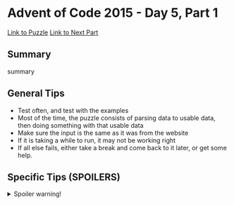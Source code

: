 # Advent of Code 2015 - Day 5, Part 1

[Link to Puzzle](https://adventofcode.com/2015/day/5)
[Link to Next Part](https://github.com/CodingAP/unofficial-aoc-syllabus/blob/main/years/2015/day5/part2.md)

## Summary
summary

## General Tips
- Test often, and test with the examples
- Most of the time, the puzzle consists of parsing data to usable data, then doing something with that usable data
- Make sure the input is the same as it was from the website
- If it is taking a while to run, it may not be working right
- If all else fails, either take a break and come back to it later, or get some help.

## Specific Tips (SPOILERS)
<details> <summary>Spoiler warning!</summary>

specific tips

</details>